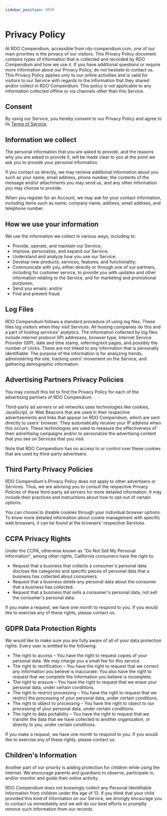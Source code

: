 ```yaml
---
sidebar_position: 9999
---
```


# Privacy Policy

At RDO Compendium, accessible from rdo-compendium.com, one of our main priorities is the privacy of our visitors. This Privacy Policy document contains types of information that is collected and
recorded by RDO Compendium and how we use it. If you have additional questions or require more information about our Privacy Policy, do not hesitate to contact us. This Privacy Policy applies only to
our online activities and is valid for visitors to our Service with regards to the information that they shared and/or collect in RDO Compendium. This policy is not applicable to any information
collected offline or via channels other than this Service.

## Consent

By using our Service, you hereby consent to our Privacy Policy and agree to its [Terms of Service](./terms-of-service).

## Information we collect

The personal information that you are asked to provide, and the reasons why you are asked to provide it, will be made clear to you at the point we ask you to provide your personal information.

If you contact us directly, we may receive additional information about you such as your name, email address, phone number, the contents of the message and/or attachments you may send us, and any
other information you may choose to provide.

When you register for an Account, we may ask for your contact information, including items such as name, company name, address, email address, and telephone number.

## How we use your information

We use the information we collect in various ways, including to:

- Provide, operate, and maintain our Service;
- Improve, personalize, and expand our Service;
- Understand and analyze how you use our Service;
- Develop new products, services, features, and functionality;
- Communicate with you, either directly or through one of our partners, including for customer service, to provide you with updates and other information relating to the Service, and for marketing
  and promotional purposes;
- Send you emails; and/or
- Find and prevent fraud.

## Log Files

RDO Compendium follows a standard procedure of using log files. These files log visitors when they visit Services. All hosting companies do this and a part of hosting services' analytics. The
information collected by log files include internet protocol (IP) addresses, browser type, Internet Service Provider (ISP), date and time stamp, referring/exit pages, and possibly the number of
clicks. These are not linked to any information that is personally identifiable. The purpose of the information is for analyzing trends, administering the site, tracking users' movement on the
Service, and gathering demographic information.

## Advertising Partners Privacy Policies

You may consult this list to find the Privacy Policy for each of the advertising partners of RDO Compendium.

Third-party ad servers or ad networks uses technologies like cookies, JavaScript, or Web Beacons that are used in their respective advertisements and links that appear on RDO Compendium, which are
sent directly to users' browser. They automatically receive your IP address when this occurs. These technologies are used to measure the effectiveness of their advertising campaigns and/or to
personalize the advertising content that you see on Services that you visit.

Note that RDO Compendium has no access to or control over these cookies that are used by third-party advertisers.

## Third Party Privacy Policies

RDO Compendium's Privacy Policy does not apply to other advertisers or Services. Thus, we are advising you to consult the respective Privacy Policies of these third-party ad servers for more detailed
information. It may include their practices and instructions about how to opt-out of certain options.

You can choose to disable cookies through your individual browser options. To know more detailed information about cookie management with specific web browsers, it can be found at the browsers'
respective Services.

## CCPA Privacy Rights

Under the CCPA, otherwise known as "Do Not Sell My Personal Information", among other rights, California consumers have the right to:

- Request that a business that collects a consumer's personal data disclose the categories and specific pieces of personal data that a business has collected about consumers.
- Request that a business delete any personal data about the consumer that a business has collected.
- Request that a business that sells a consumer's personal data, not sell the consumer's personal data.

If you make a request, we have one month to respond to you. If you would like to exercise any of these rights, please contact us.

## GDPR Data Protection Rights

We would like to make sure you are fully aware of all of your data protection rights. Every user is entitled to the following:

- The right to access – You have the right to request copies of your personal data. We may charge you a small fee for this service.
- The right to rectification – You have the right to request that we correct any information you believe is inaccurate. You also have the right to request that we complete the information you believe
  is incomplete.
- The right to erasure – You have the right to request that we erase your personal data, under certain conditions.
- The right to restrict processing – You have the right to request that we restrict the processing of your personal data, under certain conditions.
- The right to object to processing – You have the right to object to our processing of your personal data, under certain conditions.
- The right to data portability – You have the right to request that we transfer the data that we have collected to another organization, or directly to you, under certain conditions.

If you make a request, we have one month to respond to you. If you would like to exercise any of these rights, please contact us.

## Children's Information

Another part of our priority is adding protection for children while using the internet. We encourage parents and guardians to observe, participate in, and/or monitor and guide their online activity.

RDO Compendium does not knowingly collect any Personal Identifiable Information from children under the age of 13. If you think that your child provided this kind of information on our Service, we
strongly encourage you to contact us immediately and we will do our best efforts to promptly remove such information from our records.
